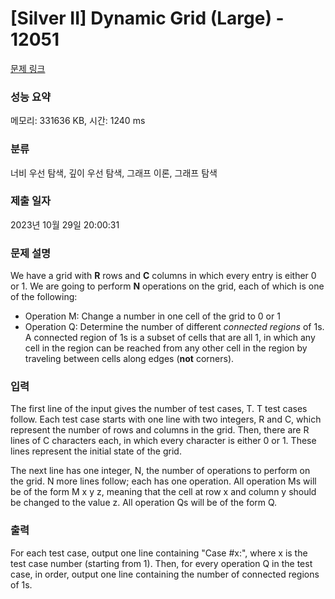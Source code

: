 # [Silver II] Dynamic Grid (Large) - 12051 

[문제 링크](https://www.acmicpc.net/problem/12051) 

### 성능 요약

메모리: 331636 KB, 시간: 1240 ms

### 분류

너비 우선 탐색, 깊이 우선 탐색, 그래프 이론, 그래프 탐색

### 제출 일자

2023년 10월 29일 20:00:31

### 문제 설명

<p>We have a grid with <strong>R</strong> rows and <strong>C</strong> columns in which every entry is either 0 or 1. We are going to perform <strong>N</strong> operations on the grid, each of which is one of the following:</p>

<ul>
	<li>Operation M: Change a number in one cell of the grid to 0 or 1</li>
	<li>Operation Q: Determine the number of different <em>connected regions</em> of 1s. A connected region of 1s is a subset of cells that are all 1, in which any cell in the region can be reached from any other cell in the region by traveling between cells along edges (<strong>not</strong> corners).</li>
</ul>

### 입력 

 <p>The first line of the input gives the number of test cases, T. T test cases follow. Each test case starts with one line with two integers, R and C, which represent the number of rows and columns in the grid. Then, there are R lines of C characters each, in which every character is either 0 or 1. These lines represent the initial state of the grid.</p>

<p>The next line has one integer, N, the number of operations to perform on the grid. N more lines follow; each has one operation. All operation Ms will be of the form M x y z, meaning that the cell at row x and column y should be changed to the value z. All operation Qs will be of the form Q.</p>

### 출력 

 <p>For each test case, output one line containing "Case #x:", where x is the test case number (starting from 1). Then, for every operation Q in the test case, in order, output one line containing the number of connected regions of 1s.</p>

